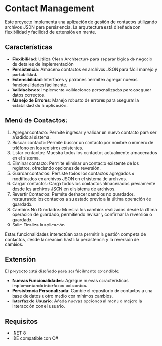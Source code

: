 # Contact Management

Este proyecto implementa una aplicación de gestión de contactos utilizando archivos JSON para persistencia. La arquitectura está diseñada con flexibilidad y facilidad de extensión en mente.

## Características

- **Flexibilidad**: Utiliza Clean Architecture para separar lógica de negocio de detalles de implementación.
- **Persistencia**: Almacena contactos en archivos JSON para fácil manejo y portabilidad.
- **Extensibilidad**: Interfaces y patrones permiten agregar nuevas funcionalidades fácilmente.
- **Validaciones**: Implementa validaciones personalizadas para asegurar datos correctos.
- **Manejo de Errores**: Manejo robusto de errores para asegurar la estabilidad de la aplicación.

## Menú de Contactos:

1. Agregar contacto: Permite ingresar y validar un nuevo contacto para ser añadido al sistema.
2. Buscar contacto: Permite buscar un contacto por nombre o número de teléfono en los registros existentes.
3. Listar contactos: Muestra todos los contactos actualmente almacenados en el sistema.
4. Eliminar contacto: Permite eliminar un contacto existente de los registros, ofreciendo opciones de reversión.
5. Guardar contactos: Persiste todos los contactos agregados o modificados en archivos JSON en el sistema de archivos.
6. Cargar contactos: Carga todos los contactos almacenados previamente desde los archivos JSON en el sistema de archivos.
7. Revertir Contactos: Permite deshacer cambios no guardados, restaurando los contactos a su estado previo a la última operación de guardado.
8. Cambios No Guardados: Muestra los cambios realizados desde la última operación de guardado, permitiendo revisar y confirmar la reversión o guardado.
9. Salir: Finaliza la aplicación.

Estas funcionalidades interactúan para permitir la gestión completa de contactos, desde la creación hasta la persistencia y la reversión de cambios.

## Extensión

El proyecto está diseñado para ser fácilmente extendible:

- **Nuevas Funcionalidades**: Agregue nuevas características implementando interfaces existentes.
- **Persistencia Personalizada**: Cambie el repositorio de contactos a una base de datos u otro medio con mínimos cambios.
- **Interfaz de Usuario**: Añada nuevas opciones al menú o mejore la interacción con el usuario.

## Requisitos

- .NET 8
- IDE compatible con C#
